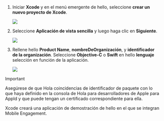 1. Iniciar **Xcode** y en el menú emergente de hello, seleccione **crear un nuevo proyecto de Xcode**.
   
    ![](./media/mobile-engagement-create-new-ios-app/xcode-new-project.png)
2. Seleccione **Aplicación de vista sencilla** y luego haga clic en **Siguiente**.
   
    ![](./media/mobile-engagement-create-new-ios-app/xcode-simple-view.png)
3. Rellene hello **Product Name**, **nombreDeOrganización**, y **identificador de la organización**. Seleccione **Objective-C** o **Swift** en hello **lenguaje** selección en función de la aplicación.
   
    ![](./media/mobile-engagement-create-new-ios-app/xcode-project-props.png)

> [!IMPORTANT]
> Asegúrese de que Hola coincidencias de identificador de paquete con lo que haya definido en la consola de Hola para desarrolladores de Apple para AppId y que puede tengan un certificado correspondiente para ella. 
> 
> 

Xcode creará una aplicación de demostración de hello en el que se integran Mobile Engagement.

